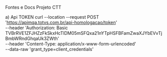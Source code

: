 Fontes e Docs Projeto CTT

a) Api TOKEN
curl --location --request POST 'https://apimqa.totvs.com.br/api-homologacao/token' \
--header 'Authorization: Basic TVBrRVE1ZFJHZzFkSkxHcTlDM05mSFQxa21nYTpHSFBFamZwaXJYbEVvTjBmbWRndGhqaUk3ZWth' \
--header 'Content-Type: application/x-www-form-urlencoded' \
--data-raw 'grant_type=client_credentials'
